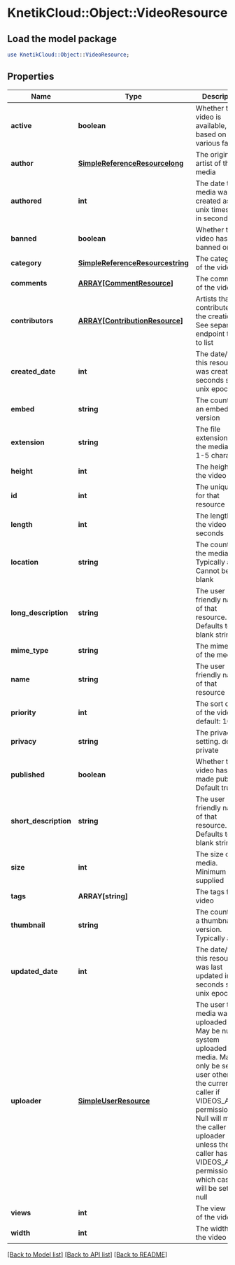 # KnetikCloud::Object::VideoResource

## Load the model package
```perl
use KnetikCloud::Object::VideoResource;
```

## Properties
Name | Type | Description | Notes
------------ | ------------- | ------------- | -------------
**active** | **boolean** | Whether the video is available, based on various factors | [optional] 
**author** | [**SimpleReferenceResourcelong**](SimpleReferenceResourcelong.md) | The original artist of the media | [optional] 
**authored** | **int** | The date the media was created as a unix timestamp in seconds | [optional] 
**banned** | **boolean** | Whether the video has been banned or not | [optional] 
**category** | [**SimpleReferenceResourcestring**](SimpleReferenceResourcestring.md) | The category of the video | 
**comments** | [**ARRAY[CommentResource]**](CommentResource.md) | The comments of the video | [optional] 
**contributors** | [**ARRAY[ContributionResource]**](ContributionResource.md) | Artists that contributed to the creation. See separate endpoint to add to list | [optional] 
**created_date** | **int** | The date/time this resource was created in seconds since unix epoch | [optional] 
**embed** | **string** | The country of an embedable version | [optional] 
**extension** | **string** | The file extension of the media file. 1-5 characters | 
**height** | **int** | The height of the video in px | 
**id** | **int** | The unique ID for that resource | [optional] 
**length** | **int** | The length of the video in seconds | 
**location** | **string** | The country of the media. Typically a url. Cannot be blank | 
**long_description** | **string** | The user friendly name of that resource. Defaults to blank string | [optional] 
**mime_type** | **string** | The mime-type of the media | [optional] 
**name** | **string** | The user friendly name of that resource | 
**priority** | **int** | The sort order of the video. default: 100 | [optional] 
**privacy** | **string** | The privacy setting. default: private | [optional] 
**published** | **boolean** | Whether the video has been made public. Default true | [optional] 
**short_description** | **string** | The user friendly name of that resource. Defaults to blank string | [optional] 
**size** | **int** | The size of the media. Minimum 0 if supplied | [optional] 
**tags** | **ARRAY[string]** | The tags for the video | [optional] 
**thumbnail** | **string** | The country of a thumbnail version. Typically a url | [optional] 
**updated_date** | **int** | The date/time this resource was last updated in seconds since unix epoch | [optional] 
**uploader** | [**SimpleUserResource**](SimpleUserResource.md) | The user the media was uploaded by. May be null for system uploaded media. May only be set to a user other than the current caller if VIDEOS_ADMIN permission. Null will mean the caller is the uploader unless the caller has VIDEOS_ADMIN permission, in which case it will be set to null | [optional] 
**views** | **int** | The view count of the video | [optional] 
**width** | **int** | The width of the video in px | 

[[Back to Model list]](../README.md#documentation-for-models) [[Back to API list]](../README.md#documentation-for-api-endpoints) [[Back to README]](../README.md)


